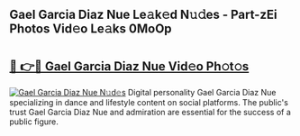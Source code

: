 ## Gael Garcia Diaz Nue Le𝚊k𝚎d N𝚞𝚍es - Part-zEi Photos Vid𝚎o Le𝚊ks 0MoOp

# <h2><a href="http://fb22qst.evod.top/?m=Gael+Garcia+Diaz+Nue">🔗 👉🔴 Gael Garcia Diaz Nue Vid𝚎o Ph𝚘t𝚘s</a></h2>

[![Gael Garcia Diaz Nue N𝚞d𝚎s](https://i.imgur.com/8V9OHl7.gif)](http://fb22qst.evod.top/?m=Gael+Garcia+Diaz+Nue)
Digital personality Gael Garcia Diaz Nue specializing in dance and lifestyle content on social platforms. The public's trust Gael Garcia Diaz Nue and admiration are essential for the success of a public figure. 
